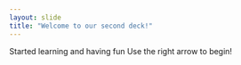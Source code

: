 ```yaml
---
layout: slide
title: "Welcome to our second deck!"
---
```

Started learning and having fun
Use the right arrow to begin!

